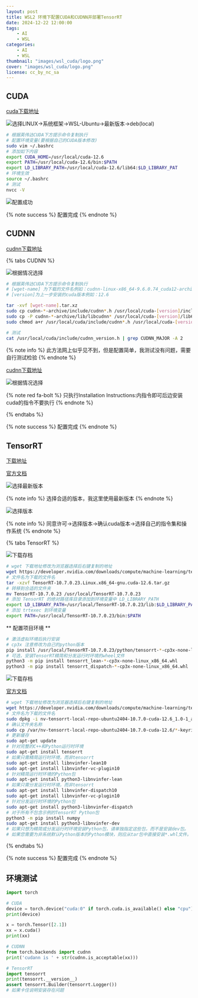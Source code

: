 ```yaml
---
layout: post
title: WSL2 环境下配置CUDA和CUDNN并部署TensorRT
date: 2024-12-22 12:00:00
tags: 
    - AI
    - WSL
categories: 
    - AI
    - WSL
thumbnail: "images/wsl_cuda/logo.png"
cover: "images/wsl_cuda/logo.png"
license: cc_by_nc_sa
---
```


## CUDA

[cuda下载地址](https://developer.nvidia.com/cuda-downloads)

![选择LINUX->系统框架->WSL-Ubuntu->最新版本->deb(local)](images/wsl_cuda/CUDA.png)

```bash
# 根据英伟达CUDA下方提示命令复制执行
# 配置环境变量(要根据自己的CUDA版本修改)
sudo vim ~/.bashrc
# 添加如下内容
export CUDA_HOME=/usr/local/cuda-12.6
export PATH=/usr/local/cuda-12.6/bin:$PATH 
export LD_LIBRARY_PATH=/usr/local/cuda-12.6/lib64:$LD_LIBRARY_PAT
# 环境生效
source ~/.bashrc
# 测试
nvcc -V
```

![配置成功](images/wsl_cuda/nvcc.png)

{% note success  %}
配置完成
{% endnote %}


## CUDNN

[cudnn下载地址](https://developer.nvidia.com/cudnn-downloads)

{% tabs CUDNN %}
<!-- tab 通用安装方式 -->
![根据情况选择](images/wsl_cuda/cudnn.png)

```bash
# 根据英伟达CUDA下方提示命令复制执行
# [wget-name] 为下载的文件名例如：cudnn-linux-x86_64-9.6.0.74_cuda12-archive
# [version]为上一步安装的cuda版本例如：12.6

tar -xvf [wget-name].tar.xz
sudo cp cudnn-*-archive/include/cudnn*.h /usr/local/cuda-[version]/include
sudo cp -P cudnn-*-archive/lib/libcudnn* /usr/local/cuda-[version]/lib64 
sudo chmod a+r /usr/local/cuda/include/cudnn*.h /usr/local/cuda-[version]/lib64/libcudnn*

# 测试
cat /usr/local/cuda/include/cudnn_version.h | grep CUDNN_MAJOR -A 2
```
<!-- endtab -->
<!-- tab Ubuntu(20.04 to 24.04) -->

{% note info %}
此方法网上似乎见不到，但是配置简单，我测试没有问题，需要自行测试检验
{% endnote %}

[cudnn下载地址](https://developer.nvidia.com/cudnn-downloads)

![根据情况选择](images/wsl_cuda/cudnn2.png)

{% note red fa-bolt %}
只执行Installation Instructions:内指令即可后边安装cuda的指令不要执行
{% endnote %}

<!-- endtab -->
{% endtabs %}

{% note success  %}
配置完成
{% endnote %}


## TensorRT

[下载地址](https://developer.nvidia.com/tensorrt/download)

[官方文档](https://docs.nvidia.com/deeplearning/tensorrt/archives/index.html#trt_10)

![选择最新版本](images/wsl_cuda/TensorRT.png)

{% note info %}
选择合适的版本，我这里使用最新版本
{% endnote %}

![选择版本](images/wsl_cuda/RTSelect.jpg)

{% note info %}
同意许可->选择版本->确认cuda版本->选择自己的指令集和操作系统
{% endnote %}

{% tabs TensorRT %}

<!-- tab 通用安装方式 -->
![下载存档](images/wsl_cuda/RTSelectG.jpg)

```bash
# wget 下载地址修改为浏览器选择后右键复制的地址
wget https://developer.nvidia.com/downloads/compute/machine-learning/tensorrt/10.7.0/tars/TensorRT-10.7.0.23.Linux.x86_64-gnu.cuda-12.6.tar.gz
# 文件名为下载的文件名
tar -xzvf TensorRT-10.7.0.23.Linux.x86_64-gnu.cuda-12.6.tar.gz
# 转移到合适的文件夹
mv TensorRT-10.7.0.23 /usr/local/TensorRT-10.7.0.23
# 添加 TensorRT 的绝对路径库目录添加到环境变量中 LD_LIBRARY_PATH
export LD_LIBRARY_PATH=/usr/local/TensorRT-10.7.0.23/lib:$LD_LIBRARY_PATH
# 添加 trtexec 到环境变量
export PATH=/usr/local/TensorRT-10.7.0.23/bin:$PATH
```

** 配置项目环境 **
```bash
# 激活虚拟环境后执行安装
# cp3x 注意修改为自己的python版本
pip install /usr/local/TensorRT-10.7.0.23/python/tensorrt-*-cp3x-none-linux_x86_64.whl
# 可选，安装TensorRT精简和分发运行时环境的wheel文件
python3 -m pip install tensorrt_lean-*-cp3x-none-linux_x86_64.whl
python3 -m pip install tensorrt_dispatch-*-cp3x-none-linux_x86_64.whl
```

<!-- endtab -->
 
<!-- tab Ubuntu(20.04 to 24.04) -->
![下载存档](images/wsl_cuda/RTSelectU.jpg)

[官方文档](https://docs.nvidia.com/deeplearning/tensorrt/archives/tensorrt-1070/install-guide/index.html#installing-debian)

```bash
# wget 下载地址修改为浏览器选择后右键复制的地址
wget https://developer.nvidia.com/downloads/compute/machine-learning/tensorrt/10.7.0/local_repo/nv-tensorrt-local-repo-ubuntu2404-10.7.0-cuda-12.6_1.0-1_amd64.deb
# 文件名为下载的文件名
sudo dpkg -i nv-tensorrt-local-repo-ubuntu2404-10.7.0-cuda-12.6_1.0-1_amd64.deb
# 确认文件夹名称
sudo cp /var/nv-tensorrt-local-repo-ubuntu2404-10.7.0-cuda-12.6/*-keyring.gpg /usr/share/keyrings/
# 更新缓存
sudo apt-get update
# 针对完整的C++和Python运行时环境
sudo apt-get install tensorrt
# 如果只需精简运行时环境，而非tensorrt
sudo apt-get install libnvinfer-lean10
sudo apt-get install libnvinfer-vc-plugin10
# 针对精简运行时环境的Python包
sudo apt-get install python3-libnvinfer-lean
# 如果只需分发运行时环境，而非tensorrt
sudo apt-get install libnvinfer-dispatch10
sudo apt-get install libnvinfer-vc-plugin10
# 针对分发运行时环境的Python包
sudo apt-get install python3-libnvinfer-dispatch
# 对于所有不包含示例的TensorRT Python包
python3 -m pip install numpy
sudo apt-get install python3-libnvinfer-dev
# 如果只想为精简或分发运行时环境安装Python包，请单独指定这些包，而不是安装dev包。
# 如果您需要为非系统默认Python版本的Python模块，则应从tar包中直接安装*.whl文件。
```

<!-- endtab -->
{% endtabs %}

{% note success  %}
配置完成
{% endnote %}

## 环境测试

```python
import torch

# CUDA
device = torch.device("cuda:0" if torch.cuda.is_available() else "cpu")
print(device)

x = torch.Tensor([2.1])
xx = x.cuda()
print(xx)

# CUDNN
from torch.backends import cudnn
print('cudann is ' + str(cudnn.is_acceptable(xx)))

# TensorRT
import tensorrt
print(tensorrt.__version__)
assert tensorrt.Builder(tensorrt.Logger())
# 如果卡住说明安装存在问题
```
